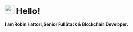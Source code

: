 # <img src="https://raw.githubusercontent.com/MartinHeinz/MartinHeinz/master/wave.gif" width="30px"> Hello!
<p style="font-weight: bold">I am Robin Hattori, Senior FullStack & Blockchain Developer.</p>
